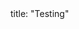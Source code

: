 <frontmatter>
title: "Testing"
</frontmatter>

<include src="container-inPage-asFlat.md" boilerplate />